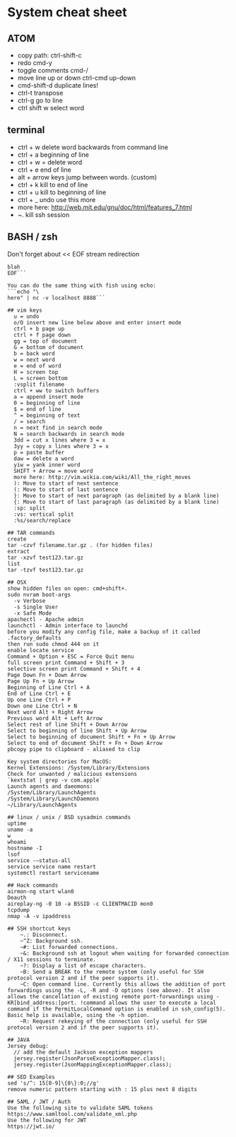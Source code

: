 # System cheat sheet
## ATOM
* copy path: ctrl-shift-c
* redo cmd-y
* toggle comments cmd-/
* move line up or down ctrl-cmd up-down
* cmd-shift-d duplicate lines!
* ctrl-t transpose
* ctrl-g go to line
* ctrl shift w select word

## terminal
* ctrl + w delete word backwards from command line
* ctrl + a beginning of line
* ctrl + w = delete word
* ctrl + e end of line
* alt + arrow keys jump between words. (custom)
* ctrl + k kill to end of line
* ctrl + u kill to beginning of line
* ctrl + _ undo use this more
* more here: http://web.mit.edu/gnu/doc/html/features_7.html
* ~. kill ssh session

## BASH / zsh
Don't forget about << EOF stream redirection
```nc -v localhost 8888 << EOF
blah
EOF```

You can do the same thing with fish using echo:
```echo "\
here" | nc -v localhost 8888```

## vim keys
  u = undo
  o/O insert new line below above and enter insert mode
  ctrl + b page up
  ctrl + f page down
  gg = top of document
  G = bottom of document
  b = back word
  w = next word
  e = end of word
  H = screen top
  L = screen bottom
  :vsplit filename
  ctrl + ww to switch buffers
  a = append insert mode
  0 = beginning of line
  $ = end of line
  ^ = beginning of text
  / = search
  n = next find in search mode
  N = search backwards in search mode
  3dd = cut x lines where 3 = x
  3yy = copy x lines where 3 = x
  p = paste buffer
  daw = delete a word
  yiw = yank inner word
  SHIFT + Arrow = move word
  more here: http://vim.wikia.com/wiki/All_the_right_moves
  ): Move to start of next sentence
  (: Move to start of last sentence
  }: Move to start of next paragraph (as delimited by a blank line)
  {: Move to start of last paragraph (as delimited by a blank line)
  :sp: split
  :vs: vertical split
  :%s/search/replace

## TAR commands
create
tar -czvf filename.tar.gz . (for hidden files)
extract
tar -xzvf test123.tar.gz
list
tar -tzvf test123.tar.gz

## OSX
show hidden files on open: cmd+shift+.
sudo nvram boot-args
  -v Verbose
  -s Single User
  -x Safe Mode
apachectl - Apache admin
launchctl - Admin interface to launchd
before you modify any config file, make a backup of it called .factory_defaults
then run sudo chmod 444 on it
enable locate service
Command + Option + ESC = Force Quit menu
full screen print Command + Shift + 3
selective screen print Command + Shift + 4
Page Down Fn + Down Arrow
Page Up Fn + Up Arrow
Beginning of Line Ctrl + A
End of Line Ctrl + E
Up one Line Ctrl + P
Down one Line Ctrl + N
Next word Alt + Right Arrow
Previous word Alt + Left Arrow
Select rest of line Shift + Down Arrow
Select to beginning of line Shift + Up Arrow
Select to beginning of document Shift + Fn + Up Arrow
Select to end of document Shift + Fn + Down Arrow
pbcopy pipe to clipboard - aliased to clip

Key system directories for MacOS:
Kernel Extensions: /System/Library/Extensions
Check for unwanted / malicious extensions
`kextstat | grep -v com.apple`
Launch agents and daeomons:
/System/Library/LaunchAgents
/System/Library/LaunchDaemons
~/Library/LaunchAgents

## linux / unix / BSD sysadmin commands
uptime
uname -a
w
whoami
hostname -I
lsof
service -—status-all
service service name restart
systemctl restart servicename

## Hack commands
airmon-ng start wlan0
Deauth
aireplay-ng -0 10 -a BSSID -c CLIENTMACID mon0
tcpdump
nmap -A -v ipaddress

## SSH shortcut keys    
    ~.: Disconnect.
    ~^Z: Background ssh.
    ~#: List forwarded connections.
    ~&: Background ssh at logout when waiting for forwarded connection / X11 sessions to terminate.
    ~?: Display a list of escape characters.
    ~B: Send a BREAK to the remote system (only useful for SSH protocol version 2 and if the peer supports it).
    ~C: Open command line. Currently this allows the addition of port forwardings using the -L, -R and -D options (see above). It also allows the cancellation of existing remote port-forwardings using -KR[bind_address:]port. !command allows the user to execute a local command if the PermitLocalCommand option is enabled in ssh_config(5). Basic help is available, using the -h option.
    ~R: Request rekeying of the connection (only useful for SSH protocol version 2 and if the peer supports it).

## JAVA
Jersey debug:
  // add the default Jackson exception mappers
  jersey.register(JsonParseExceptionMapper.class);
  jersey.register(JsonMappingExceptionMapper.class);

## SED Examples
sed 's/^: 15[0-9]\{8\}:0;//g'
remove numeric pattern starting with : 15 plus next 8 digits

## SAML / JWT / Auth
Use the following site to validate SAML tokens
https://www.samltool.com/validate_xml.php
Use the following for JWT
https://jwt.io/

